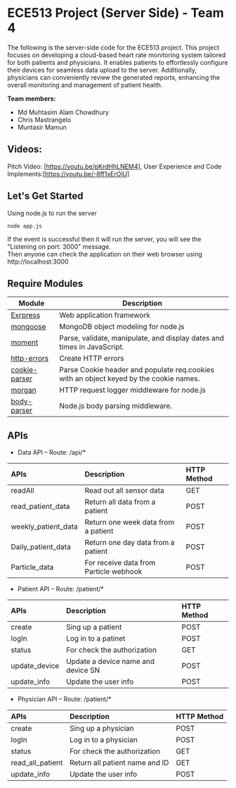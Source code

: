 ECE513 Project (Server Side) - Team 4
======

The following is the server-side code for the ECE513 project. This project focuses on developing a cloud-based heart rate monitoring system tailored for both patients and physicians. It enables patients to effortlessly configure their devices for seamless data upload to the server. Additionally, physicians can conveniently review the generated reports, enhancing the overall monitoring and management of patient health.

**Team members:**

- Md Muhtasim Alam Chowdhury
- Chris Mastrangelo
- Muntasir Mamun

Videos:
---------
Pitch Video: [https://youtu.be/pKrdHhLNEM4], 
User Experience and Code Implements:[https://youtu.be/-8ff1xErOiU]

Let's Get Started
---------
Using node.js to run the server
```
node app.js
```
If the event is successful then it will run the server, you will see the "Listening on port: 3000" message.  
Then anyone can check the application on their web browser using http://localhost:3000

Require Modules
----------

| Module | Description |
| ------ | ----------- |
| [Exrpress](https://expressjs.com/) | Web application framework |
| [mongoose](https://mongoosejs.com/) | MongoDB object modeling for node.js |
| [moment](https://momentjs.com/) | Parse, validate, manipulate, and display dates and times in JavaScript. |
| [http-errors](https://www.npmjs.com/package/http-errors) | Create HTTP errors |
| [cookie-parser](https://www.npmjs.com/package/cookie-parser) | Parse Cookie header and populate req.cookies with an object keyed by the cookie names. |
| [morgan](https://www.npmjs.com/package/morgan) | HTTP request logger middleware for node.js |
| [body-parser](https://www.npmjs.com/package/body-parser) | Node.js body parsing middleware. |

APIs
----------

- Data API – Route: /api/\*

|APIs|Description|HTTP Method|
| :- | :-        | :-        |
|readAll|Read out all sensor data|GET|
|read\_patient\_data|Return all data from a patient|POST|
|weekly\_patient\_data|Return one week data from a patient|POST|
|Daily\_patient\_data|Return one day data from a patient|POST|
|Particle\_data|For receive data from Particle webhook|POST|

- Patient API – Route: /patient/\*

|APIs|Description|HTTP Method|
| :- | :-        | :-        |
|create|Sing up a patient|POST|
|logIn|Log in to a patinet|POST|
|status|For check the authorization|GET|
|update\_device|Update a device name and device SN|POST|
|update\_info|Update the user info|POST|

- Physician API – Route: /patient/\*

|APIs|Description|HTTP Method|
| :- | :-        | :-        |
|create|Sing up a physician|POST|
|logIn|Log in to a physician|POST|
|status|For check the authorization|GET|
|read\_all\_patient|Return all patient name and ID|GET|
|update\_info|Update the user info|POST|
